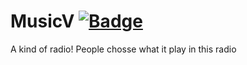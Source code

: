 # MusicV [![Badge](https://img.shields.io/badge/built%20with-wedeploy-00d46a.svg?style=flat)](http://wedeploy.com)

A kind of radio! People chosse what it play in this radio




